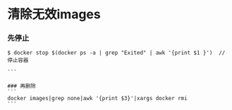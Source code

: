 # 清除无效images

### 先停止

````
$ docker stop $(docker ps -a | grep "Exited" | awk '{print $1 }')  //停止容器

```

### 再删除
```
docker images|grep none|awk '{print $3}'|xargs docker rmi
```
